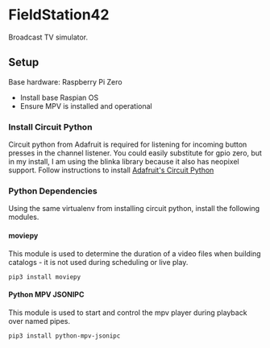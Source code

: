 # FieldStation42
 Broadcast TV simulator.

## Setup

Base hardware: Raspberry Pi Zero
* Install base Raspian OS
* Ensure MPV is installed and operational

### Install Circuit Python

Circuit python from Adafruit is required for listening for incoming button presses in the channel listener. You could easily substitute for gpio zero, but in my install, I am using the blinka library because it also has neopixel support. Follow instructions to install [Adafruit's Circuit Python](https://learn.adafruit.com/circuitpython-on-raspberrypi-linux/installing-circuitpython-on-raspberry-pi)

### Python Dependencies
Using the same virtualenv from installing circuit python, install the following modules.

#### moviepy
This module is used to determine the duration of a video files when building catalogs - it is not used during scheduling or live play.

`pip3 install moviepy`

#### Python MPV JSONIPC
This module is used to start and control the mpv player during playback over named pipes.

`pip3 install python-mpv-jsonipc`
